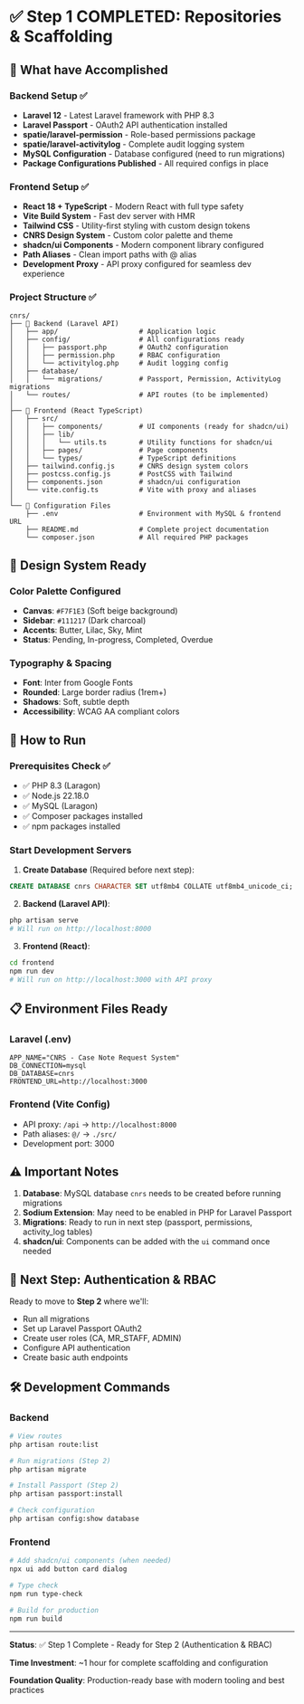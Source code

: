 # ✅ Step 1 COMPLETED: Repositories & Scaffolding

## 🎯 What have Accomplished

### Backend Setup ✅
- **Laravel 12** - Latest Laravel framework with PHP 8.3
- **Laravel Passport** - OAuth2 API authentication installed
- **spatie/laravel-permission** - Role-based permissions package
- **spatie/laravel-activitylog** - Complete audit logging system
- **MySQL Configuration** - Database configured (need to run migrations)
- **Package Configurations Published** - All required configs in place

### Frontend Setup ✅
- **React 18 + TypeScript** - Modern React with full type safety
- **Vite Build System** - Fast dev server with HMR
- **Tailwind CSS** - Utility-first styling with custom design tokens
- **CNRS Design System** - Custom color palette and theme
- **shadcn/ui Components** - Modern component library configured
- **Path Aliases** - Clean import paths with @ alias
- **Development Proxy** - API proxy configured for seamless dev experience

### Project Structure ✅
```
cnrs/
├── 📁 Backend (Laravel API)
│   ├── app/                    # Application logic
│   ├── config/                 # All configurations ready
│   │   ├── passport.php        # OAuth2 configuration
│   │   ├── permission.php      # RBAC configuration  
│   │   └── activitylog.php     # Audit logging config
│   ├── database/
│   │   └── migrations/         # Passport, Permission, ActivityLog migrations
│   └── routes/                 # API routes (to be implemented)
│
├── 📁 Frontend (React TypeScript)
│   ├── src/
│   │   ├── components/         # UI components (ready for shadcn/ui)
│   │   ├── lib/
│   │   │   └── utils.ts        # Utility functions for shadcn/ui
│   │   ├── pages/              # Page components
│   │   └── types/              # TypeScript definitions
│   ├── tailwind.config.js      # CNRS design system colors
│   ├── postcss.config.js       # PostCSS with Tailwind
│   ├── components.json         # shadcn/ui configuration
│   └── vite.config.ts          # Vite with proxy and aliases
│
└── 📄 Configuration Files
    ├── .env                    # Environment with MySQL & frontend URL
    ├── README.md               # Complete project documentation
    └── composer.json           # All required PHP packages
```

## 🎨 Design System Ready

### Color Palette Configured
- **Canvas**: `#F7F1E3` (Soft beige background)
- **Sidebar**: `#111217` (Dark charcoal)
- **Accents**: Butter, Lilac, Sky, Mint
- **Status**: Pending, In-progress, Completed, Overdue

### Typography & Spacing
- **Font**: Inter from Google Fonts
- **Rounded**: Large border radius (1rem+)
- **Shadows**: Soft, subtle depth
- **Accessibility**: WCAG AA compliant colors

## 🚀 How to Run

### Prerequisites Check ✅
- ✅ PHP 8.3 (Laragon)
- ✅ Node.js 22.18.0
- ✅ MySQL (Laragon)
- ✅ Composer packages installed
- ✅ npm packages installed

### Start Development Servers

1. **Create Database** (Required before next step):
```sql
CREATE DATABASE cnrs CHARACTER SET utf8mb4 COLLATE utf8mb4_unicode_ci;
```

2. **Backend (Laravel API)**:
```bash
php artisan serve
# Will run on http://localhost:8000
```

3. **Frontend (React)**:
```bash
cd frontend
npm run dev  
# Will run on http://localhost:3000 with API proxy
```

## 📋 Environment Files Ready

### Laravel (.env)
```env
APP_NAME="CNRS - Case Note Request System"
DB_CONNECTION=mysql
DB_DATABASE=cnrs
FRONTEND_URL=http://localhost:3000
```

### Frontend (Vite Config)
- API proxy: `/api` → `http://localhost:8000`
- Path aliases: `@/` → `./src/`
- Development port: 3000

## ⚠️ Important Notes

1. **Database**: MySQL database `cnrs` needs to be created before running migrations
2. **Sodium Extension**: May need to be enabled in PHP for Laravel Passport
3. **Migrations**: Ready to run in next step (passport, permissions, activity_log tables)
4. **shadcn/ui**: Components can be added with the `ui` command once needed

## 🔄 Next Step: Authentication & RBAC

Ready to move to **Step 2** where we'll:
- Run all migrations
- Set up Laravel Passport OAuth2
- Create user roles (CA, MR_STAFF, ADMIN)
- Configure API authentication
- Create basic auth endpoints

## 🛠 Development Commands

### Backend
```bash
# View routes
php artisan route:list

# Run migrations (Step 2)
php artisan migrate

# Install Passport (Step 2)  
php artisan passport:install

# Check configuration
php artisan config:show database
```

### Frontend  
```bash
# Add shadcn/ui components (when needed)
npx ui add button card dialog

# Type check
npm run type-check

# Build for production
npm run build
```

---

**Status**: ✅ Step 1 Complete - Ready for Step 2 (Authentication & RBAC)

**Time Investment**: ~1 hour for complete scaffolding and configuration

**Foundation Quality**: Production-ready base with modern tooling and best practices
